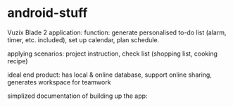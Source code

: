 # android-stuff

Vuzix Blade 2 application:
function:
  generate personalised to-do list (alarm, timer, etc. included), set up calendar, plan schedule.
  
applying scenarios:
  project instruction, check list (shopping list, cooking recipe)
  
ideal end product:
  has local & online database, support online sharing, generates workspace for teamwork 
  
  
  
simplized documentation of building up the app:

